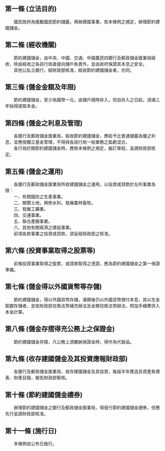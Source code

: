 第一條 (立法目的)
-----------------
　　國民政府為獎勵國民節約儲蓄，興辦建國事業，依本條例之規定，辦理節約建國儲金。  


第二條 (經收機關)
-----------------
　　節約建國儲金，由中央、中國、交通、中國農民四銀行及郵政儲金匯業局經收，除由經收之各該行局直接向儲戶負責外，並由政府保證其本息之安全。  
　　其他公私立銀行，經財政部核准，經收節約建國儲金者，亦同。  


第三條 (儲金金額及年限)
-----------------------
　　節約建國儲金，至少為國幣一元，由儲戶隨時存入，但自存入之日起，須滿三年始得提取本金。  


第四條 (儲金之利息及管理)
-------------------------
　　各銀行及郵政儲金匯業局，經收節約建國儲金，應給予比普通儲蓄為優之利息，並應按獨立基金管理，不得與各該行局一般業務之盈虧混合。  
　　各行局於開節約建國儲金時，應依本條例之規定，擬訂章程，呈請財政部核定。  


第五條 (儲金之運用)
-------------------
　　各銀行及郵政儲金匯業局所收建國儲金之運用，以投資或貸款於左列事業為限：  
　　一、有關國防之生產事業。  
　　二、開墾土地，興修水利，發展農林畜牧。  
　　三、發展工礦業。  
　　四、交通事業。  
　　五、聯合產銷事業。  
　　六、其他有關經濟之建設事業。  
　　前項各款事業之投資或貸款，須呈經財政部之核准。  


第六條 (投資事業取得之股票等)
-----------------------------
　　前條投資事業取得之股票，或貸款取得之憑證，應為節約建國儲金之第一保證準備。  


第七條 (儲金得以外國貨幣等存儲)
-------------------------------
　　節約建國儲金，得以外國貨幣存儲，滿期後仍以外國貨幣償付本息，其以生金鈤銀存儲者，並依財政部兌換法幣補充辦法及金類兌換法幣辦法，照加手續費併入本金計算。  


第八條 (儲金存摺得充公務上之保證金)
-----------------------------------
　　節約建國儲金存摺，凡公務上須繳納保證金時，得作為代替品。  


第九條 (收存建國儲金及其投資應報財政部)
---------------------------------------
　　各銀行及郵政儲金匯業局，收存建國儲金及其投資，每屆半年應造具資產負債表、財產目錄，報告財政部察核。  


第十條 (節約建國儲金禮券)
-------------------------
　　辦理節約建國儲金之銀行及郵政儲金匯業局，得發行節約建國儲金禮券，但應先行呈請財政部核准。  


第十一條 (施行日)
-----------------
　　本條例自公布日施行。